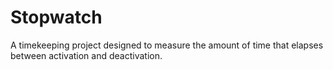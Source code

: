 # Stopwatch
A timekeeping project designed to measure the amount of time that elapses between activation and deactivation.
